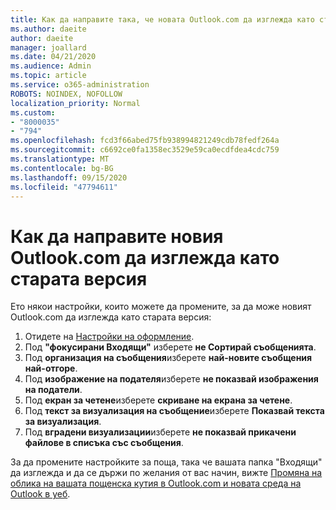 ```yaml
---
title: Как да направите така, че новата Outlook.com да изглежда като старата
ms.author: daeite
author: daeite
manager: joallard
ms.date: 04/21/2020
ms.audience: Admin
ms.topic: article
ms.service: o365-administration
ROBOTS: NOINDEX, NOFOLLOW
localization_priority: Normal
ms.custom:
- "8000035"
- "794"
ms.openlocfilehash: fcd3f66abed75fb938994821249cdb78fedf264a
ms.sourcegitcommit: c6692ce0fa1358ec3529e59ca0ecdfdea4cdc759
ms.translationtype: MT
ms.contentlocale: bg-BG
ms.lasthandoff: 09/15/2020
ms.locfileid: "47794611"
---
```

# <a name="how-to-make-the-new-outlookcom-look-like-the-old-version"></a>Как да направите новия Outlook.com да изглежда като старата версия

Ето някои настройки, които можете да промените, за да може новият Outlook.com да изглежда като старата версия:

1. Отидете на [Настройки на оформление](https://outlook.live.com/mail/options/mail/layout).
1. Под **"фокусирани Входящи"** изберете **не Сортирай съобщенията**.
1. Под **организация на съобщения**изберете **най-новите съобщения най-отгоре**.
1. Под **изображение на подателя**изберете **не показвай изображения на податели**.
1. Под **екран за четене**изберете **скриване на екрана за четене**.
1. Под **текст за визуализация на съобщение**изберете **Показвай текста за визуализация**.
1. Под **вградени визуализации**изберете **не показвай прикачени файлове в списъка със съобщения**.

За да промените настройките за поща, така че вашата папка "Входящи" да изглежда и да се държи по желания от вас начин, вижте [Промяна на облика на вашата пощенска кутия в Outlook.com и новата среда на Outlook в уеб](https://support.office.com/article/b41c2ecb-f23c-42b3-b7f8-659646d5e58c?wt.mc_id=Office_Outlook_com_Alchemy).